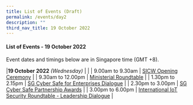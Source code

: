 ```yaml
---
title: List of Events (Draft)
permalink: /events/day2
description: ""
third_nav_title: 19 October 2022
---
```

#### **List of Events - 19 October 2022**

Event dates and timings below are in Singapore time (GMT +8). 

|**19 October 2022** *(Wednesday)* |                                                                                                |
| 9.00am to 9.30am           | [SICW Opening Ceremony](/events/19-October-2022/sicw-opening-ceremony)    |
| 9.30am to 12.00pm           | [Ministerial Roundtable](/events/19-October-2022/ministerial-roundtable) |
| 1.30pm to 2.15pm           | [SG Cyber Safe for Enterprises Dialogue](/events/19-October-2022/sgcs-enterprises-dialogue) |
| 2.30pm to 3.00pm           | [SG Cyber Safe Partnership Awards](/events/19-October-2022/sgcs-partnerships-awards) |
| 3.00pm to 6.00pm                | [International IoT Security Roundtable - Leadership Dialogue](/events/19-October-2022/IIOTSRT-leadership-dialogue) |